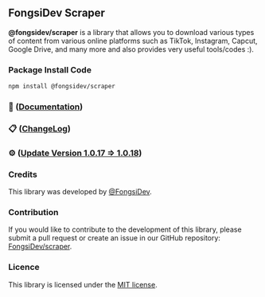 ## FongsiDev Scraper

**@fongsidev/scraper** is a library that allows you to download various types of content from various online platforms such as TikTok, Instagram, Capcut, Google Drive, and many more and also provides very useful tools/codes :).

### Package Install Code

```bash
npm install @fongsidev/scraper
```

### 📖 ([Documentation](https://fongsidev-scraper.surge.sh))

### 📋 ([ChangeLog](https://fongsidev-scraper.surge.sh/changelog))

### ⚙️ ([Update Version 1.0.17 => 1.0.18](https://fongsidev-scraper.surge.sh/changelog))

### Credits

This library was developed by [@FongsiDev](https://github.com/fongsidev).

### Contribution

If you would like to contribute to the development of this library, please submit a pull request or create an issue in our GitHub repository: [FongsiDev/scraper](https://github.com/fongsidev/scraper).

### Licence

This library is licensed under the [MIT license](https://opensource.org/licenses/MIT).
